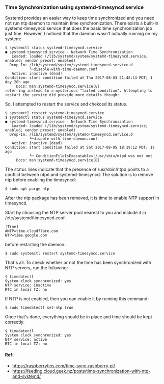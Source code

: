 ### Time Synchronization using systemd-timesyncd service
 Systemd provides an easier way to keep time synchronized and you need not run ntp daemon to maintain time synchronization.
 There exists a built-in systemd-timesyncd service that does the basic time synchronization job just fine.
 However, I noticed that the daemon wasn't actually running on my system:
```
$ systemctl status systemd-timesyncd.service 
● systemd-timesyncd.service - Network Time Synchronization
   Loaded: loaded (/lib/systemd/system/systemd-timesyncd.service; enabled; vendor preset: enabled)
  Drop-In: /lib/systemd/system/systemd-timesyncd.service.d
           └─disable-with-time-daemon.conf
   Active: inactive (dead)
Condition: start condition failed at Thu 2017-08-03 21:48:13 PDT; 1 day 20h ago
     Docs: man:systemd-timesyncd.service(8)
referring instead to a mysterious "failed condition". Attempting to restart the service did provide more details though:
```
So, I attempted to restart the service and chekced its status.
```
$ systemctl restart systemd-timesyncd.service 
$ systemctl status systemd-timesyncd.service 
● systemd-timesyncd.service - Network Time Synchronization
   Loaded: loaded (/lib/systemd/system/systemd-timesyncd.service; enabled; vendor preset: enabled)
  Drop-In: /lib/systemd/system/systemd-timesyncd.service.d
           └─disable-with-time-daemon.conf
   Active: inactive (dead)
Condition: start condition failed at Sat 2017-08-05 18:19:12 PDT; 1s ago
           └─ ConditionFileIsExecutable=!/usr/sbin/ntpd was not met
     Docs: man:systemd-timesyncd.service(8)
```
The status lines indicate that the presence of /usr/sbin/ntpd points to a conflict between ntpd and systemd-timesyncd. The solution is to remove ntp before enabling the timesyncd:
```
$ sudo apt purge ntp
```
After the ntp package has been removed, it is time to enable NTP support in timesyncd.

Start by choosing the NTP server pool nearest to you and include it in /etc/systemd/timesyncd.conf. 
```
[Time]
#NTP=time.cloudflare.com
NTP=time.google.com
```
before restarting the daemon:
```
$ sudo systemctl restart systemd-timesyncd.service 
```
That's all. To check whether or not the time has been synchronized with NTP servers, run the following:
```
$ timedatectl
System clock synchronized: yes
NTP service: inactive
RTC in local TZ: no
```
If NTP is not enabled, then you can enable it by running this command:
```
$ sudo timedatectl set-ntp true
```

Once that's done, everything should be in place and time should be kept correctly:
```
$ timedatectl
System clock synchronized: yes
NTP service: active
RTC in local TZ: no
```

#### Ref:
* https://raspberrytips.com/time-sync-raspberry-pi/
* https://feeding.cloud.geek.nz/posts/time-synchronization-with-ntp-and-systemd/
